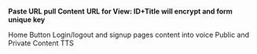 **Paste URL pull Content**
**URL for View: ID+Title will encrypt and form unique key**

Home Button
Login/logout and signup pages
content into voice
Public and Private Content
TTS


